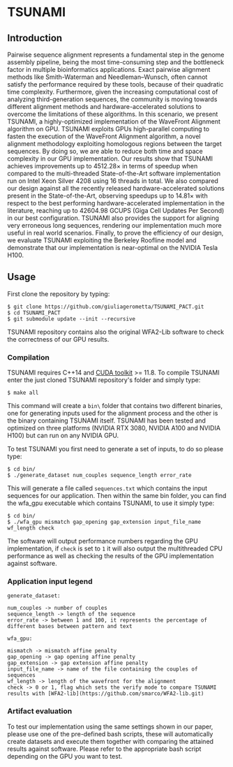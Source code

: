 # TSUNAMI

## Introduction

Pairwise sequence alignment represents a fundamental step in the genome assembly pipeline, being the most time-consuming step and the bottleneck factor in multiple bioinformatics applications. Exact pairwise alignment methods like Smith-Waterman and Needleman–Wunsch, often cannot satisfy the performance required by these tools, because of their quadratic time complexity. Furthermore, given the increasing computational cost of analyzing third-generation sequences, the community is moving towards different alignment methods and hardware-accelerated solutions to overcome the limitations of these algorithms. In this scenario, we present TSUNAMI, a highly-optimized implementation of the WaveFront Alignment algorithm on GPU. TSUNAMI exploits GPUs high-parallel computing to fasten the execution of the WaveFront Alignment algorithm, a novel alignment methodology exploiting homologous regions between the target sequences. By doing so, we are able to reduce both time and space complexity in our GPU implementation. Our results show that TSUNAMI achieves improvements up to 4512.28× in terms of speedup when compared to the multi-threaded State-of-the-Art software implementation run on Intel Xeon Silver 4208 using 16 threads in total.
We also compared our design against all the recently released hardware-accelerated solutions present in the State-of-the-Art, observing speedups up to 14.81× with respect to the best performing hardware-accelerated implementation in the literature, reaching up to 42604.98 GCUPS (Giga Cell Updates Per Second) in our best configuration. TSUNAMI also provides the support for aligning very erroneous long sequences, rendering our implementation much more useful in real world scenarios. Finally, to prove the efficiency of our design, we evaluate TSUNAMI exploiting the Berkeley Roofline model and demonstrate that our implementation is near-optimal on the NVIDIA Tesla H100.

## Usage

First clone the repository by typing:

```
$ git clone https://github.com/giuliagerometta/TSUNAMI_PACT.git
$ cd TSUNAMI_PACT
$ git submodule update --init --recursive
```

TSUNAMI repository contains also the original WFA2-Lib software to check the correctness of our GPU results.

### Compilation

TSUNAMI requires C++14 and [CUDA toolkit](https://developer.nvidia.com/cuda-downloads) >= 11.8.
To compile TSUNAMI enter the just cloned TSUNAMI repository's folder and simply type:
```
$ make all
```
This command will create a `bin\` folder that contains two different binaries, one for generating inputs used for the alignment process and the other is the binary containing TSUNAMI itself.
TSUNAMI has been tested and optimized on three platforms (NVIDIA RTX 3080, NVIDIA A100 and NVIDIA H100) but can run on any NVIDIA GPU.

To test TSUNAMI you first need to generate a set of inputs, to do so please type:
```
$ cd bin/
$ ./generate_dataset num_couples sequence_length error_rate
```
This will generate a file called `sequences.txt` which contains the input sequences for our application.
Then within the same bin folder, you can find the wfa_gpu executable which contains TSUNAMI, to use it simply type:
```
$ cd bin/
$ ./wfa_gpu mismatch gap_opening gap_extension input_file_name wf_length check
```
The software will output performance numbers regarding the GPU implementation, if `check` is set to `1` it will also output the multithreaded CPU performance as well as checking the results of the GPU implementation against software.

### Application input legend

```
generate_dataset:

num_couples -> number of couples
sequence_length -> length of the sequence
error_rate -> between 1 and 100, it represents the percentage of different bases between pattern and text
```
```
wfa_gpu:

mismatch -> mismatch affine penalty
gap_opening -> gap opening affine penalty
gap_extension -> gap extension affine penalty
input_file_name -> name of the file containing the couples of sequences
wf_length -> length of the wavefront for the alignment
check -> 0 or 1, flag which sets the verify mode to compare TSUNAMI results with [WFA2-lib](https://github.com/smarco/WFA2-lib.git)
```
### Artifact evaluation

To test our implementation using the same settings shown in our paper, please use one of the pre-defined bash scripts,
these will automatically create datasets and execute them together with comparing the attained results against software.
Please refer to the appropriate bash script depending on the GPU you want to test.
